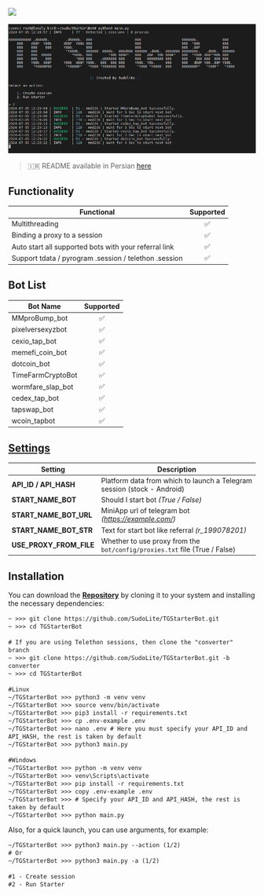 
[<img src="https://img.shields.io/badge/Telegram-%40Me-orange">](https://t.me/SudoLite)

![img1](.github/images/demo.png)

> 🇮🇷 README available in Persian [here](README-FA.md)

## Functionality
| Functional                                                     | Supported |
|----------------------------------------------------------------|:---------:|
| Multithreading                                                 |     ✅     |
| Binding a proxy to a session                                   |     ✅     |
| Auto start all supported bots with your referral link          |     ✅     |
| Support tdata / pyrogram .session / telethon .session          |     ✅     |

## Bot List
| Bot Name                                                       | Supported |
|----------------------------------------------------------------|:---------:|
| MMproBump_bot                                                  |     ✅     |
| pixelversexyzbot                                               |     ✅     |
| cexio_tap_bot                                                  |     ✅     |
| memefi_coin_bot                                                |     ✅     |
| dotcoin_bot                                                    |     ✅     |
| TimeFarmCryptoBot                                              |     ✅     |
| wormfare_slap_bot                                              |     ✅     |
| cedex_tap_bot                                                  |     ✅     |
| tapswap_bot                                                    |     ✅     |
| wcoin_tapbot                                                   |     ✅     |

## [Settings](https://github.com/SudoLite/TGStarterBot/blob/main/.env-example)
| Setting                   | Description                                                                   |
|---------------------------|-------------------------------------------------------------------------------|
| **API_ID / API_HASH**     | Platform data from which to launch a Telegram session (stock - Android)       |
| **START_NAME_BOT**        | Should I start bot _(True / False)_                     |
| **START_NAME_BOT_URL**    | MiniApp url of telegram bot _(https://example.com/)_                              |
| **START_NAME_BOT_STR**    | Text for start bot like referral _(r_199078201)_                                |
| **USE_PROXY_FROM_FILE**   | Whether to use proxy from the `bot/config/proxies.txt` file (True / False)    |

## Installation
You can download the [**Repository**](https://github.com/SudoLite/TGStarterBot) by cloning it to your system and installing the necessary dependencies:
```shell
~ >>> git clone https://github.com/SudoLite/TGStarterBot.git
~ >>> cd TGStarterBot

# If you are using Telethon sessions, then clone the "converter" branch
~ >>> git clone https://github.com/SudoLite/TGStarterBot.git -b converter
~ >>> cd TGStarterBot

#Linux
~/TGStarterBot >>> python3 -m venv venv
~/TGStarterBot >>> source venv/bin/activate
~/TGStarterBot >>> pip3 install -r requirements.txt
~/TGStarterBot >>> cp .env-example .env
~/TGStarterBot >>> nano .env # Here you must specify your API_ID and API_HASH, the rest is taken by default
~/TGStarterBot >>> python3 main.py

#Windows
~/TGStarterBot >>> python -m venv venv
~/TGStarterBot >>> venv\Scripts\activate
~/TGStarterBot >>> pip install -r requirements.txt
~/TGStarterBot >>> copy .env-example .env
~/TGStarterBot >>> # Specify your API_ID and API_HASH, the rest is taken by default
~/TGStarterBot >>> python main.py
```

Also, for a quick launch, you can use arguments, for example:
```shell
~/TGStarterBot >>> python3 main.py --action (1/2)
# Or
~/TGStarterBot >>> python3 main.py -a (1/2)

#1 - Create session
#2 - Run Starter
```